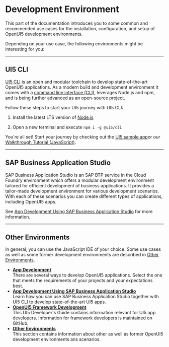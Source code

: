 <!-- loio7bb04e05f9484e1b95b38a2e48ecef4f -->

# Development Environment

This part of the documentation introduces you to some common and recommended use cases for the installation, configuration, and setup of OpenUI5 development environments.

Depending on your use case, the following environments might be interesting for you:

***

<a name="loio7bb04e05f9484e1b95b38a2e48ecef4f__section_ud3_1ds_ymb"/>

## UI5 CLI

[UI5 CLI](https://ui5.github.io/cli/) is an open and modular toolchain to develop state-of-the-art OpenUI5 applications. As a modern build and development environment it comes with a [command line interface \(CLI\)](https://ui5.github.io/cli/pages/CLI/), leverages Node.js and npm, and is being further advanced as an open-source project.

Follow these steps to start your UI5 journey with UI5 CLI:

1.  Install the latest LTS version of [Node.js](https://nodejs.org/)

2.  Open a new terminal and execute `npm i -g @ui5/cli`

You're all set! Start your journey by checking out the [UI5 sample app](https://github.com/UI5/sample-app)or our [Walkthrough Tutorial \(JavaScript\)](../03_Get-Started/walkthrough-tutorial-javascript-3da5f4b.md).

***

<a name="loio7bb04e05f9484e1b95b38a2e48ecef4f__section_gvr_kmy_ymb"/>

## SAP Business Application Studio

SAP Business Application Studio is an SAP BTP service in the Cloud Foundry environment which offers a modular development environment tailored for efficient development of business applications. It provides a tailor-made development environment for various development scenarios. With each of these scenarios you can create different types of applications, including OpenUI5 apps.

See [App Development Using SAP Business Application Studio](app-development-using-sap-business-application-studio-6bbad66.md) for more information.

***

<a name="loio7bb04e05f9484e1b95b38a2e48ecef4f__section_lwm_nmy_ymb"/>

## Other Environments

In general, you can use the JavaScript IDE of your choice. Some use cases as well as some former development environments are described in [Other Environments](other-environments-f0898e6.md).

-   **[App Development](app-development-b1fbe1a.md "There are several ways to develop OpenUI5
		applications. Select the one that meets the requirements of your projects and your expectations best.")**  
There are several ways to develop OpenUI5 applications. Select the one that meets the requirements of your projects and your expectations best.
-   **[App Development Using SAP Business Application Studio](app-development-using-sap-business-application-studio-6bbad66.md "Learn how you can use SAP Business Application Studio together with UI5 CLI to develop state-of-the-art UI5 apps.")**  
Learn how you can use SAP Business Application Studio together with UI5 CLI to develop state-of-the-art UI5 apps.
-   **[OpenUI5 Framework Development](openui5-framework-development-ee8726a.md "This UI5 Developer's Guide contains information relevant for UI5 app developers. Information for framework developers is maintained on
		GitHub.")**  
This UI5 Developer's Guide contains information relevant for UI5 app developers. Information for framework developers is maintained on GitHub.
-   **[Other Environments](other-environments-f0898e6.md "This section contains information about other as well as former OpenUI5 development environments
		ans scenarios.")**  
This section contains information about other as well as former OpenUI5 development environments ans scenarios.

